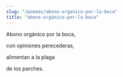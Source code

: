 ```yaml
---
slug: "/poemas/abono-organico-por-la-boca"
title: "abono-orgánico-por-la-boca"
---
```

Abono orgánico por la boca,

con opiniones perecederas,

alimentan a la plaga 

de los parches.